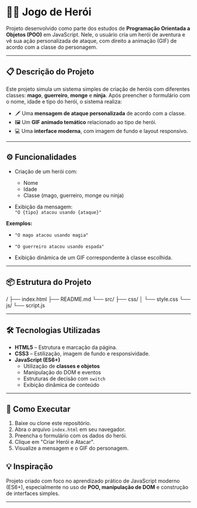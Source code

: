 # 🧙‍♂️ Jogo de Herói 
Projeto desenvolvido como parte dos estudos de **Programação Orientada a Objetos (POO)** em JavaScript. Nele, o usuário cria um herói de aventura e vê sua ação personalizada de ataque, com direito a animação (GIF) de acordo com a classe do personagem.

---

## 📋 Descrição do Projeto
Este projeto simula um sistema simples de criação de heróis com diferentes classes: **mago**, **guerreiro**, **monge** e **ninja**. Após preencher o formulário com o nome, idade e tipo do herói, o sistema realiza:

- 🗡️ Uma **mensagem de ataque personalizada** de acordo com a classe.
- 🖼️ Um **GIF animado temático** relacionado ao tipo de herói.
- 💻 Uma **interface moderna**, com imagem de fundo e layout responsivo.

---


## ⚙️ Funcionalidades

- Criação de um herói com:
  - Nome
  - Idade
  - Classe (mago, guerreiro, monge ou ninja)


- Exibição da mensagem:  
  `"O {tipo} atacou usando {ataque}"`

**Exemplos:**  
  - `"O mago atacou usando magia"`  
  - `"O guerreiro atacou usando espada"`

- Exibição dinâmica de um GIF correspondente à classe escolhida.


---

## 📦 Estrutura do Projeto

/
├── index.html
├── README.md
└── src/
    ├── css/
    │   └── style.css
    └── js/
        └── script.js


---


## 🛠️ Tecnologias Utilizadas

- **HTML5** – Estrutura e marcação da página.
- **CSS3** – Estilização, imagem de fundo e responsividade.
- **JavaScript (ES6+)**  
  - Utilização de **classes e objetos**  
  - Manipulação do DOM e eventos  
  - Estruturas de decisão com `switch`  
  - Exibição dinâmica de conteúdo

---

## 🚀 Como Executar

1. Baixe ou clone este repositório.
2. Abra o arquivo `index.html` em seu navegador.
3. Preencha o formulário com os dados do herói.
4. Clique em "Criar Herói e Atacar".
5. Visualize a mensagem e o GIF do personagem.

## 💡 Inspiração

Projeto criado com foco no aprendizado prático de JavaScript moderno (ES6+), especialmente no uso de **POO, manipulação de DOM** e construção de interfaces simples.

---


